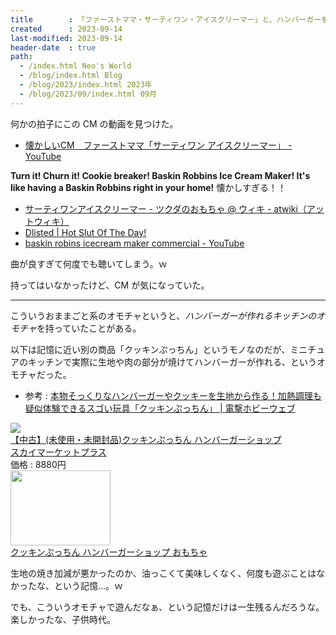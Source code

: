 ```yaml
---
title        : 「ファーストママ・サーティワン・アイスクリーマー」と、ハンバーガーを作れるキッチンのオモチャ
created      : 2023-09-14
last-modified: 2023-09-14
header-date  : true
path:
  - /index.html Neo's World
  - /blog/index.html Blog
  - /blog/2023/index.html 2023年
  - /blog/2023/09/index.html 09月
---
```


何かの拍子にこの CM の動画を見つけた。

- [懐かしいCM　ファーストママ「サーティワン アイスクリーマー」 - YouTube](https://www.youtube.com/watch?v=_gg_8IX6N7U)

**Turn it! Churn it! Cookie breaker! Baskin Robbins Ice Cream Maker! It's like having a Baskin Robbins right in your home!** 懐かしすぎる！！

- [サーティワンアイスクリーマー - ツクダのおもちゃ @ ウィキ - atwiki（アットウィキ）](https://w.atwiki.jp/tsukuda/pages/24.html)
- [Dlisted | Hot Slut Of The Day!](https://dlisted.com/2021/12/28/hot-slut-of-the-day-2759/)
- [baskin robins icecream maker commercial - YouTube](https://www.youtube.com/watch?v=YTgNe6aV4dk)

曲が良すぎて何度でも聴いてしまう。ｗ

持ってはいなかったけど、CM が気になっていた。

---

こういうおままごと系のオモチャというと、*ハンバーガーが作れるキッチンのオモチャ*を持っていたことがある。

以下は記憶に近い別の商品「クッキンぷっちん」というモノなのだが、ミニチュアのキッチンで実際に生地や肉の部分が焼けてハンバーガーが作れる、というオモチャだった。

- 参考 : [本物そっくりなハンバーガーやクッキーを生地から作る！加熱調理も疑似体験できるスゴい玩具「クッキンぷっちん」 | 電撃ホビーウェブ](https://hobby.dengeki.com/news/363609/)

<div class="ad-rakuten">
  <div class="ad-rakuten-image">
    <a href="https://hb.afl.rakuten.co.jp/hgc/g00u0zt2.waxyc54c.g00u0zt2.waxyd8d5/?pc=https%3A%2F%2Fitem.rakuten.co.jp%2Fskymarketplus%2Fsb06xzywn7b%2F&amp;m=http%3A%2F%2Fm.rakuten.co.jp%2Fskymarketplus%2Fi%2F11921530%2F">
      <img src="https://thumbnail.image.rakuten.co.jp/@0_mall/skymarketplus/cabinet/sn127/sn127_b06xzywn7b.jpg?_ex=128x128">
    </a>
  </div>
  <div class="ad-rakuten-info">
    <div class="ad-rakuten-title">
      <a href="https://hb.afl.rakuten.co.jp/hgc/g00u0zt2.waxyc54c.g00u0zt2.waxyd8d5/?pc=https%3A%2F%2Fitem.rakuten.co.jp%2Fskymarketplus%2Fsb06xzywn7b%2F&amp;m=http%3A%2F%2Fm.rakuten.co.jp%2Fskymarketplus%2Fi%2F11921530%2F">【中古】(未使用・未開封品)クッキンぷっちん ハンバーガーショップ</a>
    </div>
    <div class="ad-rakuten-shop">
      <a href="https://hb.afl.rakuten.co.jp/hgc/g00u0zt2.waxyc54c.g00u0zt2.waxyd8d5/?pc=https%3A%2F%2Fwww.rakuten.co.jp%2Fskymarketplus%2F&amp;m=http%3A%2F%2Fm.rakuten.co.jp%2Fskymarketplus%2F">スカイマーケットプラス</a>
    </div>
    <div class="ad-rakuten-price">価格 : 8880円</div>
  </div>
</div>

<div class="ad-amazon">
  <div class="ad-amazon-image">
    <a href="https://www.amazon.co.jp/dp/B09MW74BLB?tag=neos21-22&amp;linkCode=osi&amp;th=1&amp;psc=1">
      <img src="https://m.media-amazon.com/images/I/51as7pAYG4L._SL160_.jpg" width="160" height="120">
    </a>
  </div>
  <div class="ad-amazon-info">
    <div class="ad-amazon-title">
      <a href="https://www.amazon.co.jp/dp/B09MW74BLB?tag=neos21-22&amp;linkCode=osi&amp;th=1&amp;psc=1">クッキンぷっちん ハンバーガーショップ おもちゃ</a>
    </div>
  </div>
</div>

生地の焼き加減が悪かったのか、油っこくて美味しくなく、何度も遊ぶことはなかったな、という記憶…。ｗ

でも、こういうオモチャで遊んだなぁ、という記憶だけは一生残るんだろうな。楽しかったな、子供時代。
